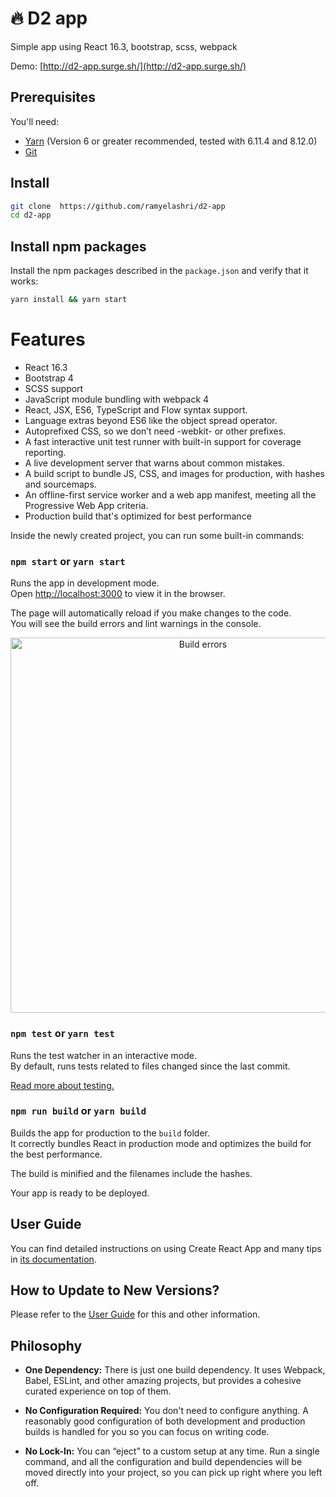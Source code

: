 # :fire: D2 app
Simple app using React 16.3, bootstrap, scss, webpack

Demo: [http://d2-app.surge.sh/](http://d2-app.surge.sh/)

## Prerequisites

You'll need:

- [Yarn](https://yarnpkg.com/lang/en/docs/install) (Version 6 or greater recommended, tested with 6.11.4 and 8.12.0)
- [Git](https://git-scm.com/)


## Install

```bash
git clone  https://github.com/ramyelashri/d2-app
cd d2-app
```

## Install npm packages
Install the npm packages described in the `package.json` and verify that it works:

```bash
yarn install && yarn start
```

# Features
- React 16.3
- Bootstrap 4
- SCSS support
- JavaScript module bundling with webpack 4
- React, JSX, ES6, TypeScript and Flow syntax support.
- Language extras beyond ES6 like the object spread operator.
- Autoprefixed CSS, so we don’t need -webkit- or other prefixes.
- A fast interactive unit test runner with built-in support for coverage reporting.
- A live development server that warns about common mistakes.
- A build script to bundle JS, CSS, and images for production, with hashes and sourcemaps.
- An offline-first service worker and a web app manifest, meeting all the Progressive Web App criteria.
- Production build that's optimized for best performance


Inside the newly created project, you can run some built-in commands:

### `npm start` or `yarn start`

Runs the app in development mode.<br>
Open [http://localhost:3000](http://localhost:3000) to view it in the browser.

The page will automatically reload if you make changes to the code.<br>
You will see the build errors and lint warnings in the console.

<p align='center'>
<img src='https://cdn.rawgit.com/marionebl/create-react-app/9f62826/screencast-error.svg' width='600' alt='Build errors'>
</p>

### `npm test` or `yarn test`

Runs the test watcher in an interactive mode.<br>
By default, runs tests related to files changed since the last commit.

[Read more about testing.](https://facebook.github.io/create-react-app/docs/running-tests)

### `npm run build` or `yarn build`

Builds the app for production to the `build` folder.<br>
It correctly bundles React in production mode and optimizes the build for the best performance.

The build is minified and the filenames include the hashes.<br>

Your app is ready to be deployed.

## User Guide

You can find detailed instructions on using Create React App and many tips in [its documentation](https://facebook.github.io/create-react-app/).

## How to Update to New Versions?

Please refer to the [User Guide](https://facebook.github.io/create-react-app/docs/updating-to-new-releases) for this and other information.

## Philosophy

- **One Dependency:** There is just one build dependency. It uses Webpack, Babel, ESLint, and other amazing projects, but provides a cohesive curated experience on top of them.

- **No Configuration Required:** You don't need to configure anything. A reasonably good configuration of both development and production builds is handled for you so you can focus on writing code.

- **No Lock-In:** You can “eject” to a custom setup at any time. Run a single command, and all the configuration and build dependencies will be moved directly into your project, so you can pick up right where you left off.
